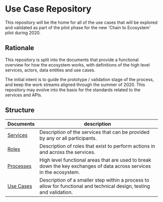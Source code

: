 # Use Case Repository

This repository will be the home for all of the use cases that will be explored and validated as part of the pilot phase for the new 'Chain to Ecosystem' pilot during 2020.

## Rationale

This repository is split into the documents that provide a functional overview for how the ecosystem works, with definitions of the high level services, actors, data entities and use cases.

The initial intent is to guide the prototype / validation stage of the process, and keep the work streams aligned through the summer of 2020.  This repository may evolve into the basis for the standards related to the services and APIs.

## Structure

 Documents | description
-----------|---
 [Services](/services)  |  Description of the services that can be provided by any or all participants.
 [Roles](/roles)     |  Description of roles that exist to perform actions in and across the services.
 [Processes](/processes) |  High level functional areas that are used to break down the key exchanges of data across services in the ecosystem.
 [Use Cases](/use-cases) |  Description of a smaller step within a process to allow for functional and technical design, testing and validation.
